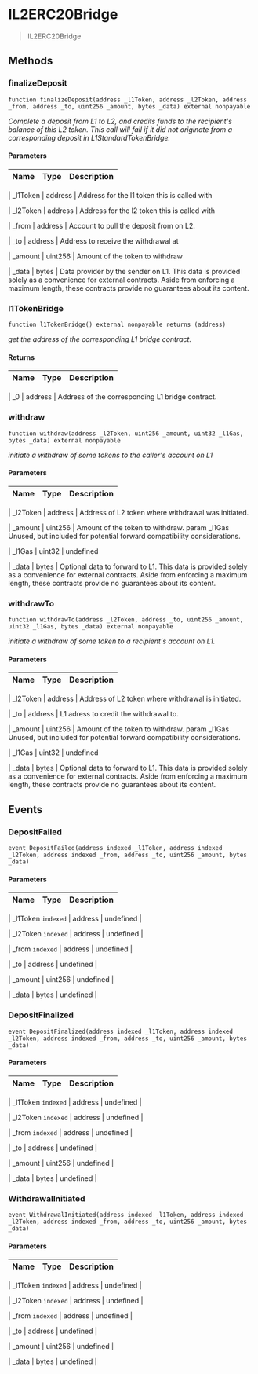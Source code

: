 # IL2ERC20Bridge





> IL2ERC20Bridge









## Methods


### finalizeDeposit


```solidity
function finalizeDeposit(address _l1Token, address _l2Token, address _from, address _to, uint256 _amount, bytes _data) external nonpayable

```




*Complete a deposit from L1 to L2, and credits funds to the recipient&#39;s balance of this L2 token. This call will fail if it did not originate from a corresponding deposit in L1StandardTokenBridge.*



#### Parameters

| Name | Type | Description |
|---|---|---|

| _l1Token | address | Address for the l1 token this is called with


| _l2Token | address | Address for the l2 token this is called with


| _from | address | Account to pull the deposit from on L2.


| _to | address | Address to receive the withdrawal at


| _amount | uint256 | Amount of the token to withdraw


| _data | bytes | Data provider by the sender on L1. This data is provided        solely as a convenience for external contracts. Aside from enforcing a maximum        length, these contracts provide no guarantees about its content.






### l1TokenBridge


```solidity
function l1TokenBridge() external nonpayable returns (address)

```




*get the address of the corresponding L1 bridge contract.*





#### Returns

| Name | Type | Description |
|---|---|---|

| _0 | address | Address of the corresponding L1 bridge contract.





### withdraw


```solidity
function withdraw(address _l2Token, uint256 _amount, uint32 _l1Gas, bytes _data) external nonpayable

```




*initiate a withdraw of some tokens to the caller&#39;s account on L1*



#### Parameters

| Name | Type | Description |
|---|---|---|

| _l2Token | address | Address of L2 token where withdrawal was initiated.


| _amount | uint256 | Amount of the token to withdraw. param _l1Gas Unused, but included for potential forward compatibility considerations.


| _l1Gas | uint32 | undefined


| _data | bytes | Optional data to forward to L1. This data is provided        solely as a convenience for external contracts. Aside from enforcing a maximum        length, these contracts provide no guarantees about its content.






### withdrawTo


```solidity
function withdrawTo(address _l2Token, address _to, uint256 _amount, uint32 _l1Gas, bytes _data) external nonpayable

```




*initiate a withdraw of some token to a recipient&#39;s account on L1.*



#### Parameters

| Name | Type | Description |
|---|---|---|

| _l2Token | address | Address of L2 token where withdrawal is initiated.


| _to | address | L1 adress to credit the withdrawal to.


| _amount | uint256 | Amount of the token to withdraw. param _l1Gas Unused, but included for potential forward compatibility considerations.


| _l1Gas | uint32 | undefined


| _data | bytes | Optional data to forward to L1. This data is provided        solely as a convenience for external contracts. Aside from enforcing a maximum        length, these contracts provide no guarantees about its content.










## Events


### DepositFailed


```solidity
event DepositFailed(address indexed _l1Token, address indexed _l2Token, address indexed _from, address _to, uint256 _amount, bytes _data)

```








#### Parameters

| Name | Type | Description |
|---|---|---|

| _l1Token `indexed` | address | undefined |

| _l2Token `indexed` | address | undefined |

| _from `indexed` | address | undefined |

| _to  | address | undefined |

| _amount  | uint256 | undefined |

| _data  | bytes | undefined |




### DepositFinalized


```solidity
event DepositFinalized(address indexed _l1Token, address indexed _l2Token, address indexed _from, address _to, uint256 _amount, bytes _data)

```








#### Parameters

| Name | Type | Description |
|---|---|---|

| _l1Token `indexed` | address | undefined |

| _l2Token `indexed` | address | undefined |

| _from `indexed` | address | undefined |

| _to  | address | undefined |

| _amount  | uint256 | undefined |

| _data  | bytes | undefined |




### WithdrawalInitiated


```solidity
event WithdrawalInitiated(address indexed _l1Token, address indexed _l2Token, address indexed _from, address _to, uint256 _amount, bytes _data)

```








#### Parameters

| Name | Type | Description |
|---|---|---|

| _l1Token `indexed` | address | undefined |

| _l2Token `indexed` | address | undefined |

| _from `indexed` | address | undefined |

| _to  | address | undefined |

| _amount  | uint256 | undefined |

| _data  | bytes | undefined |








